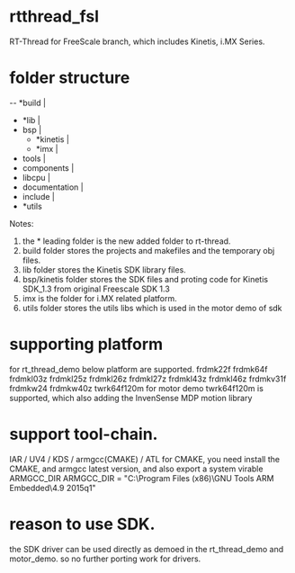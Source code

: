 # rtthread_fsl
RT-Thread for FreeScale branch, which includes Kinetis, i.MX Series.

# folder structure

-- *build
 |
 - *lib
 |
 - bsp
    |
	- *kinetis
	|
	- *imx
 |
 - tools
 |
 - components
 |
 - libcpu
 |
 - documentation
 |
 - include
 |
 - *utils
 
 Notes:
 1. the * leading folder is the new added folder to rt-thread.
 2. build folder stores the projects and makefiles and the temporary obj files.
 3. lib folder stores the Kinetis SDK library files.
 4. bsp/kinetis folder stores the SDK files and proting code for Kinetis SDK_1.3 from original Freescale SDK 1.3
 5. imx is the folder for i.MX related platform.
 6. utils folder stores the utils libs which is used in the motor demo of sdk

 # supporting platform
for rt_thread_demo below platform are supported.
frdmk22f
frdmk64f
frdmkl03z
frdmkl25z
frdmkl26z
frdmkl27z
frdmkl43z
frdmkl46z
frdmkv31f
frdmkw24
frdmkw40z
twrk64f120m
for motor demo
twrk64f120m is supported, which also adding the InvenSense MDP motion library

# support tool-chain.
IAR / UV4 / KDS / armgcc(CMAKE) / ATL
for CMAKE, you need install the CMAKE, and armgcc latest version, and also export a system virable ARMGCC_DIR
ARMGCC_DIR = "C:\Program Files (x86)\GNU Tools ARM Embedded\4.9 2015q1"

# reason to use SDK.
the SDK driver can be used directly as demoed in the rt_thread_demo and motor_demo. so no further porting work for drivers.


